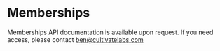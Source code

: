 # Memberships

Memberships API documentation is available upon request. If you need access, please contact [ben@cultivatelabs.com](mailto:ben@cultivatelabs.com)